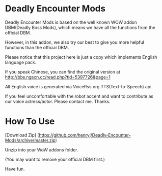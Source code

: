 Deadly Encounter Mods
=================

Deadly Encounter Mods is based on the well known WOW addon DBM(Deadly Boss Mods), which means we have all the functions from the official DBM. 

However, in this addon, we also try our best to give you more helpful functions than the official DBM.

Please notice that this project here is just a copy which implements English language pack.

If you speak Chinese, you can find the original version at http://bbs.ngacn.cc/read.php?tid=5397726&page=1

All English voice is generated via VoiceRss.org TTS(Text-to-Speech) api.

If you feel uncomfortable with the robot accent and want to contribute as our voice actress/actor. Please contact me. Thanks.

How To Use
=================

[Download Zip] (https://github.com/henryj/Deadly-Encounter-Mods/archive/master.zip)

Unzip into your WoW addons folder.

(You may want to remove your official DBM first.)

Have fun.
